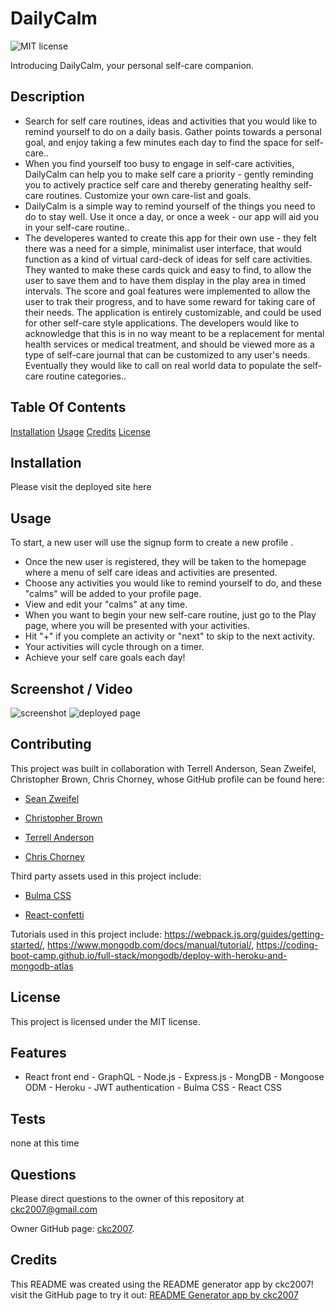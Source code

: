 
# DailyCalm
![MIT license](https://img.shields.io/badge/license-MIT-blue.svg)

Introducing DailyCalm, your personal self-care companion.

## Description

- Search for self care routines, ideas and activities that you would like to remind yourself to do on a daily basis. Gather points towards a personal goal, and enjoy taking a few minutes each day to find the space for self-care.. 
- When you find yourself too busy to engage in self-care activities, DailyCalm can help you to make self care a priority - gently reminding you to actively practice self care and thereby generating healthy self-care routines. Customize your own care-list and goals. 
- DailyCalm is a simple way to remind yourself of the things you need to do to stay well. Use it once a day, or once a week - our app will aid you in your self-care routine.. 
- The developeres wanted to create this app for their own use - they felt there was a need for a simple, minimalist user interface, that would function as a kind of virtual card-deck of ideas for self care activities. They wanted to make these cards quick and easy to find, to allow the user to save them and to have them display in the play area in timed intervals. The score and goal features were implemented to allow the user to trak their progress, and to have some reward for taking care of their needs. The application is entirely customizable, and could be used for other self-care style applications. The developers would like to acknowledge that this is in no way meant to be a replacement for mental health services or medical treatment, and should be viewed more as a type of self-care journal that can be customized to any user's needs. Eventually they would like to call on real world data to populate the self-care routine categories..

## Table Of Contents

[Installation](#installation)
[Usage](#usage)
[Credits](#credits)
[License](#license)

## Installation

Please visit the deployed site here

## Usage

To start, a new user will use the signup form to create a new profile .
- Once the new user is registered, they will be taken to the homepage where a menu of self care ideas and activities are presented. 
- Choose any activities you would like to remind yourself to do, and these "calms" will be added to your profile page.  
- View and edit your "calms" at any time. 
- When you want to begin your new self-care routine, just go to the Play page, where you will be presented with your activities. 
- Hit "+" if you complete an activity or "next" to skip to the next activity. 
- Your activities will cycle through on a timer.
- Achieve your self care goals each day!

## Screenshot / Video

![screenshot](./assets/images/screenshot.png)
![deployed page](https://daily-calm-2023-be74e09f75dd.herokuapp.com/ "deployed page")

## Contributing

This project was built in collaboration with Terrell Anderson, Sean Zweifel, Christopher Brown, Chris Chorney,
whose GitHub profile can be found here:
- [Sean Zweifel](https://github.com/spzweifel)

- [Christopher Brown](https://github.com/blaxlrose)

- [Terrell Anderson](https://github.com/Tanderson757)

- [Chris Chorney](https://github.com/ckc2007)


Third party assets used in this project include:
- [Bulma CSS](https://bulma.io/)

- [React-confetti](https://www.npmjs.com/package/react-confetti)

Tutorials used in this project include:
https://webpack.js.org/guides/getting-started/, https://www.mongodb.com/docs/manual/tutorial/, https://coding-boot-camp.github.io/full-stack/mongodb/deploy-with-heroku-and-mongodb-atlas

## License

This project is licensed under the MIT license.

## Features

- React front end - GraphQL - Node.js - Express.js - MongDB - Mongoose ODM - Heroku - JWT authentication - Bulma CSS - React CSS

## Tests

none at this time

## Questions

Please direct questions to the owner of this repository at ckc2007@gmail.com

Owner GitHub page:
[ckc2007](
https://github.com/ckc2007).

## Credits

This README was created using the README generator app by ckc2007!
visit the GitHub page to try it out:
[README Generator app by ckc2007](https://github.com/ckc2007/README-Generator)

